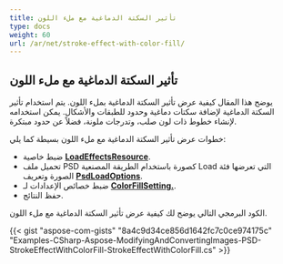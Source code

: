 ```yaml
---
title: تأثير السكتة الدماغية مع ملء اللون
type: docs
weight: 60
url: /ar/net/stroke-effect-with-color-fill/
---
```


## **تأثير السكتة الدماغية مع ملء اللون**
يوضح هذا المقال كيفية عرض تأثير السكتة الدماغية بملء اللون. يتم استخدام تأثير السكتة الدماغية لإضافة سكتات دماغية وحدود للطبقات والأشكال. يمكن استخدامه لإنشاء خطوط ذات لون صلب، وتدرجات ملونة، فضلاً عن حدود مبتكرة.

خطوات عرض تأثير السكتة الدماغية مع ملء اللون بسيطة كما يلي:

- ضبط خاصية [**LoadEffectsResource**](https://reference.aspose.com/psd/net/aspose.psd.imageloadoptions/psdloadoptions/properties/loadeffectsresource).
- تحميل ملف PSD كصورة باستخدام الطريقة المصنعية Load التي تعرضها فئة الصورة وتعريف [**PsdLoadOptions**](https://reference.aspose.com/psd/net/aspose.psd.imageloadoptions/psdloadoptions).
- ضبط خصائص الإعدادات لـ [**ColorFillSetting.**](https://reference.aspose.com/psd/net/aspose.psd.fileformats.psd.layers.fillsettings/colorfillsettings).
- حفظ النتائج.

الكود البرمجي التالي يوضح لك كيفية عرض تأثير السكتة الدماغية مع ملء اللون.

{{< gist "aspose-com-gists" "8a4c9d34ce856d1642fc7c0ce974175c" "Examples-CSharp-Aspose-ModifyingAndConvertingImages-PSD-StrokeEffectWithColorFill-StrokeEffectWithColorFill.cs" >}}